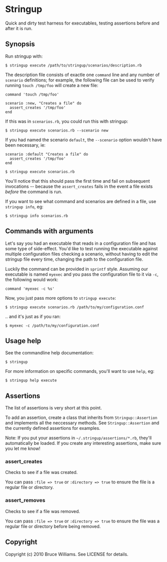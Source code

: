 Stringup
========

Quick and dirty test harness for executables, testing assertions
before and after it is run.

Synopsis
--------

Run stringup with:

    $ stringup execute /path/to/stringup/scenarios/description.rb

The description file consists of exactle one `command` line and any
number of `scenario` definitions; for example, the following file can
be used to verify running `touch /tmp/foo` will create a new file:

    command 'touch /tmp/foo'

    scenario :new, "Creates a file" do
      assert_creates '/tmp/foo'
    end

If this was in `scenarios.rb`, you could run this with stringup:

    $ stringup execute scenarios.rb --scenario new

If you had named the scenario `default`, the `--scenario` option
wouldn't have been necessary, ie:

    scenario :default "Creates a file" do
      assert_creates '/tmp/foo'
    end

    $ stringup execute scenarios.rb

You'll notice that this should pass the first time and fail on
subsequent invocations -- because the `assert_creates` fails in the
event a file exists *before* the command is run.

If you want to see what command and scenarios are defined in a file,
use `stringup info`, eg:

    $ stringup info scenarios.rb

Commands with arguments
-----------------------

Let's say you had an executable that reads in a configuration file and
has some type of side-effect.  You'd like to test running the
executable against multiple configuration files checking a scenario,
without having to edit the stringup file every time, changing the path
to the configuration file.

Luckily the command can be provided in `sprintf` style.  Assuming our
executable is named `myexec` and you pass the configuration file to it
via `-c`, the following would work:

    command 'myexec -c %s'

Now, you just pass more options to `stringup execute`:

    $ stringup execute scenarios.rb /path/to/my/configuration.conf

.. and it's just as if you ran:

    $ myexec -c /path/to/my/configuration.conf

Usage help
----------

See the commandline help documentation:

    $ stringup

For more information on specific commands, you'll want to use `help`,
eg:

    $ stringup help execute

Assertions
----------

The list of assertions is very short at this point.

To add an assertion, create a class that inherits from
`Stringup::Assertion` and implements all the neccessary methods.  See
`Stringup::Assertion` and the currently defined assertions for
examples.

Note: If you put your assertions in `~/.stringup/assertions/*.rb`,
they'll automatically be loaded.  If you create any interesting
assertions, make sure you let me know!

### assert_creates

Checks to see if a file was created.

You can pass `:file => true` or `:directory => true` to ensure the
file is a regular file or directory.

### assert_removes

Checks to see if a file was removed.

You can pass `:file => true` or `:directory => true` to ensure the
file was a regular file or directory before being removed.

Copyright
---------

Copyright (c) 2010 Bruce Williams. See LICENSE for details.
